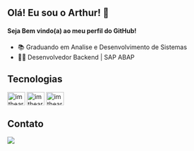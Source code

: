 ## Olá! Eu sou o Arthur! 👋

#### Seja Bem vindo(a) ao meu perfil do GitHub!
- 📚 Graduando em Analise e Desenvolvimento de Sistemas
- 👨‍💻 Desenvolvedor Backend | SAP ABAP 
  
## Tecnologias
<div style="display: inline_block">
  <img align="center" alt="imthearthmoc-Python" height="30" width="40"src="https://cdn.jsdelivr.net/gh/devicons/devicon/icons/python/python-original.svg"/>
  <img align="center" alt="imthearthmoc-Java" height="30" width="40" src="https://cdn.jsdelivr.net/gh/devicons/devicon/icons/java/java-original.svg"/>
  <img align="center" alt="imthearthmoc-Spring" height="30" width="40"src="https://www.sap.com/dam/application/shared/logos/sap-logo-svg.svg/sap-logo-svg.svg"/>
</div>
  
## Contato
<div>
  <a href="https://www.linkedin.com/in/imthearthmoc/" target="_blank"><img src="https://img.shields.io/badge/-LinkedIn-%230077B5?style=for-the-badge&logo=linkedin&logoColor=white" target="_blank"></a>
  
</div>

